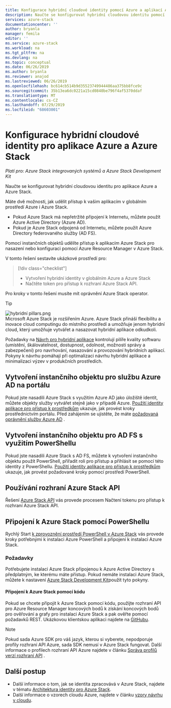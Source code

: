 ```yaml
---
title: Konfigurace hybridní cloudové identity pomocí Azure a aplikací Azure Stack | Microsoft Docs
description: Naučte se konfigurovat hybridní cloudovou identitu pomocí aplikací Azure a Azure Stack.
services: azure-stack
documentationcenter: ''
author: bryanla
manager: femila
editor: ''
ms.service: azure-stack
ms.workload: na
ms.tgt_pltfrm: na
ms.devlang: na
ms.topic: conceptual
ms.date: 06/26/2019
ms.author: bryanla
ms.reviewer: anajod
ms.lastreviewed: 06/26/2019
ms.openlocfilehash: bc614cb514b9d35523749944486aa375bb8fce9c
ms.sourcegitcommit: 35b13ea6dc0221a15cd0840be796f4af5370ddaf
ms.translationtype: MT
ms.contentlocale: cs-CZ
ms.lasthandoff: 07/29/2019
ms.locfileid: "68603001"
---
```

# <a name="configure-hybrid-cloud-identity-for-azure-and-azure-stack-applications"></a>Konfigurace hybridní cloudové identity pro aplikace Azure a Azure Stack

*Platí pro: Azure Stack integrovaných systémů a Azure Stack Development Kit*

Naučte se konfigurovat hybridní cloudovou identitu pro aplikace Azure a Azure Stack.

Máte dvě možnosti, jak udělit přístup k vašim aplikacím v globálním prostředí Azure i Azure Stack.

 * Pokud Azure Stack má nepřetržité připojení k Internetu, můžete použít Azure Active Directory (Azure AD).
 * Pokud je Azure Stack odpojená od Internetu, můžete použít Azure Directory federovaného služby (AD FS).

Pomocí instančních objektů udělíte přístup k aplikacím Azure Stack pro nasazení nebo konfiguraci pomocí Azure Resource Manager v Azure Stack.

V tomto řešení sestavíte ukázkové prostředí pro:

> [!div class="checklist"]
> - Vytvoření hybridní identity v globálním Azure a Azure Stack
> - Načtěte token pro přístup k rozhraní Azure Stack API.

Pro kroky v tomto řešení musíte mít oprávnění Azure Stack operator.

> [!Tip]  
> ![hybridní pillars.png](./media/azure-stack-solution-cloud-burst/hybrid-pillars.png)  
> Microsoft Azure Stack je rozšířením Azure. Azure Stack přináší flexibilitu a inovace cloud computingu do místního prostředí a umožňuje jenom hybridní cloud, který umožňuje vytvářet a nasazovat hybridní aplikace odkudkoli.  
> 
> Požadavky na [Návrh pro hybridní aplikace](azure-stack-edge-pattern-overview.md) kontrolují pilíře kvality softwaru (umístění, škálovatelnost, dostupnost, odolnost, možnosti správy a zabezpečení) pro navrhování, nasazování a provozování hybridních aplikací. Pokyny k návrhu pomáhají při optimalizaci návrhu hybridní aplikace a minimalizaci výzev v produkčních prostředích.


## <a name="create-a-service-principal-for-azure-ad-in-the-portal"></a>Vytvoření instančního objektu pro službu Azure AD na portálu

Pokud jste nasadili Azure Stack s využitím Azure AD jako úložiště identit, můžete objekty služby vytvářet stejně jako v případě Azure. [Použití identity aplikace pro přístup k prostředkům](../operator/azure-stack-create-service-principals.md#manage-an-azure-ad-service-principal) ukazuje, jak provést kroky prostřednictvím portálu. Před zahájením se ujistěte, že máte [požadovaná oprávnění služby Azure AD](/azure/azure-resource-manager/resource-group-create-service-principal-portal#required-permissions) .

## <a name="create-a-service-principal-for-ad-fs-using-powershell"></a>Vytvoření instančního objektu pro AD FS s využitím PowerShellu

Pokud jste nasadili Azure Stack s AD FS, můžete k vytvoření instančního objektu použít PowerShell, přiřadit roli pro přístup a přihlásit se pomocí této identity z PowerShellu. [Použití identity aplikace pro přístup k prostředkům](../operator/azure-stack-create-service-principals.md#manage-an-ad-fs-service-principal) ukazuje, jak provést požadované kroky pomocí prostředí PowerShell.

## <a name="using-the-azure-stack-api"></a>Používání rozhraní Azure Stack API

Řešení [Azure Stack API](azure-stack-rest-api-use.md) vás provede procesem Načtení tokenu pro přístup k rozhraní Azure Stack API.

## <a name="connect-to-azure-stack-using-powershell"></a>Připojení k Azure Stack pomocí PowerShellu

Rychlý Start [k zprovoznění prostředí PowerShell v Azure Stack](../operator/azure-stack-powershell-install.md) vás provede kroky potřebnými k instalaci Azure PowerShell a připojení k instalaci Azure Stack.

### <a name="prerequisites"></a>Požadavky

Potřebujete instalaci Azure Stack připojenou k Azure Active Directory s předplatným, ke kterému máte přístup. Pokud nemáte instalaci Azure Stack, můžete k nastavení [Azure Stack Development Kit](../asdk/asdk-install.md)použít tyto pokyny.

#### <a name="connect-to-azure-stack-using-code"></a>Připojení k Azure Stack pomocí kódu

Pokud se chcete připojit k Azure Stack pomocí kódu, použijte rozhraní API pro Azure Resource Manager koncových bodů k získání koncových bodů pro ověřování a grafy pro instalaci Azure Stack a pak ověřte pomocí požadavků REST. Ukázkovou klientskou aplikaci najdete na [GitHubu](https://github.com/shriramnat/HybridARMApplication).

>[!Note]
>Pokud sada Azure SDK pro váš jazyk, kterou si vyberete, nepodporuje profily rozhraní API Azure, sada SDK nemusí v Azure Stack fungovat. Další informace o profilech rozhraní API Azure najdete v článku [Správa profilů verzí rozhraní API](azure-stack-version-profiles.md) .

## <a name="next-steps"></a>Další postup

 - Další informace o tom, jak se identita zpracovává v Azure Stack, najdete v tématu [Architektura identity pro Azure Stack](../operator/azure-stack-identity-architecture.md).
 - Další informace o vzorech cloudu Azure, najdete v článku [vzory návrhu v cloudu](https://docs.microsoft.com/azure/architecture/patterns).
